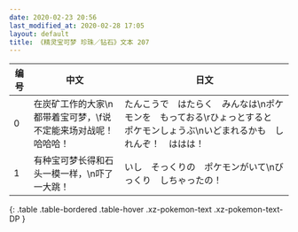 ```yaml
---
date: 2020-02-23 20:56
last_modified_at: 2020-02-28 17:05
layout: default
title: 《精灵宝可梦 珍珠／钻石》文本 207
---
```

| 编号 | 中文 | 日文 |
| ---- | ---- | ---- |
| 0 | 在炭矿工作的大家\n都带着宝可梦，\f说不定能来场对战呢！哈哈哈！ | たんこうで　はたらく　みんなは\nポケモンを　もっておる\rひょっとすると　ポケモンしょうぶ\nいどまれるかも　しれんぞ！　ははは！ |
| 1 | 有种宝可梦长得和石头一模一样，\n吓了一大跳！ | いし　そっくりの　ポケモンがいて\nびっくり　しちゃったの！ |
{: .table .table-bordered .table-hover .xz-pokemon-text .xz-pokemon-text-DP }